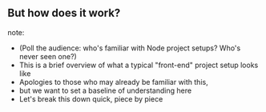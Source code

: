 ## But how does it work?

note:
- (Poll the audience: who's familiar with Node project setups? Who's never seen one?)
- This is a brief overview of what a typical "front-end" project setup looks like
- Apologies to those who may already be familiar with this,
- but we want to set a baseline of understanding here
- Let's break this down quick, piece by piece